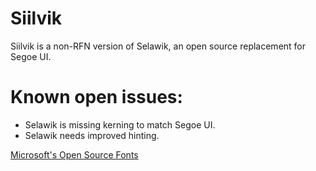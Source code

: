 # Siilvik
Siilvik is a non-RFN version of Selawik, an open source replacement for Segoe UI. 

# Known open issues:
* Selawik is missing kerning to match Segoe UI. 
* Selawik needs improved hinting. 

[Microsoft's Open Source Fonts](https://github.com/Microsoft/fonts)
